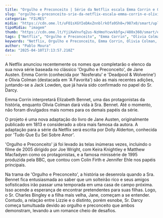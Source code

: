 ```yaml
---
title: "Orgulho e Preconceito | Série da Netflix escala Emma Corrin e Olivia Colman"
slug: "orgulho-e-preconceito-srie-da-netflix-escala-emma-corrin-e-olivia-colman"
categoria: "FILMES"
midia: "https://cdn.ome.lt/uFO1sXGYIeDAxZnnblrkOfa9Sh8=/987x0/smart/uploads/conteudo/fotos/OMELETE_CAPA_-_2025-04-10T131200.966.png"
tipoMidia: "imagem"
thumb: "https://cdn.ome.lt/YjiXwVnvfq2us-NzHmoYcwvkbfg=/480x360/smart/extras/conteudos/omelete_THUMB_-_2025-04-10T131559.410.png"
tags: ["Netflix", "Orgulho e Preconceito", "Emma Corrin", "Olivia Colman", "Jane Austen", "adaptação literária", "série de época", "Dolly Alderton"]
keywords: "Netflix, Orgulho e Preconceito, Emma Corrin, Olivia Colman, Jane Austen, adaptação literária, série de época, Dolly Alderton"
author: "Pablo Moura"
data: "2025-04-10T17:13:57.210Z"
---
```


A Netflix anunciou recentemente os nomes que completarão o elenco da sua nova série baseada no clássico 'Orgulho e Preconceito', de Jane Austen. Emma Corrin (conhecida por 'Nosferatu' e 'Deadpool & Wolverine') e Olivia Colman (destacada em 'A Favorita') são as mais recentes adições, juntando-se a Jack Lowden, que já havia sido confirmado no papel do Sr. Darcy.

Emma Corrin interpretará Elizabeth Bennet, uma das protagonistas da história, enquanto Olivia Colman dará vida à Sra. Bennet. Até o momento, não foram divulgados mais nomes para os demais papéis da série.

O projeto é uma nova adaptação do livro de Jane Austen, originalmente publicado em 1813 e considerado a obra mais famosa da autora. A adaptação para a série da Netflix será escrita por Dolly Alderton, conhecida por 'Tudo Que Eu Sei Sobre Amor'.

'Orgulho e Preconceito' já foi levado às telas inúmeras vezes, incluindo o filme de 2005 dirigido por Joe Wright, com Keira Knightley e Matthew Macfadyen como os protagonistas, e a famosa minissérie de 1995 produzida pela BBC, que contou com Colin Firth e Jennifer Ehle nos papéis principais.

Na trama de 'Orgulho e Preconceito', a história se desenrola quando a Sra. Bennet fica entusiasmada ao saber que um solteirão rico e seus amigos sofisticados irão passar uma temporada em uma casa de campo próxima. Isso acende a esperança de encontrar pretendentes para suas filhas. Logo, o Sr. Charles Bingley e a filha mais velha, Jane, começam a se entender. Contudo, a relação entre Lizzie e o distinto, porém esnobe, Sr. Darcy começa tumultuada devido ao orgulho e preconceito que ambos demonstram, levando a um romance cheio de desafios.
